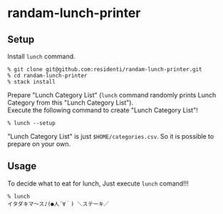 # randam-lunch-printer

## Setup
Install `lunch` command.
```
% git clone git@github.com:residenti/randam-lunch-printer.git
% cd randam-lunch-printer
% stack install
```
Prepare "Lunch Category List" (`lunch` command randomly prints Lunch Category from this "Lunch Category List").  
Execute the following command to create "Lunch Category List"!
```
% lunch --setup
```
"Lunch Category List" is just `$HOME/categories.csv`. So it is possible to prepare on your own.

## Usage
To decide what to eat for lunch, Just execute `lunch` comand!!!
```
% lunch
イタダキマ～ス♪(●人´∀｀) ＼ステーキ／
```
